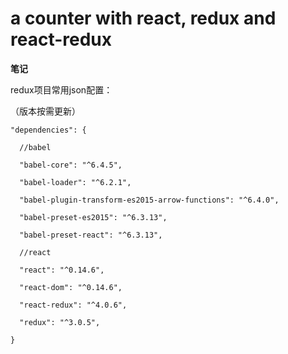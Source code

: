 # a counter with react, redux and react-redux

<strong>笔记</strong>

redux项目常用json配置：

（版本按需更新）

    "dependencies": {

      //babel
      
      "babel-core": "^6.4.5",

      "babel-loader": "^6.2.1",

      "babel-plugin-transform-es2015-arrow-functions": "^6.4.0",

      "babel-preset-es2015": "^6.3.13",

      "babel-preset-react": "^6.3.13",

      //react
      
      "react": "^0.14.6",

      "react-dom": "^0.14.6",

      "react-redux": "^4.0.6",

      "redux": "^3.0.5",

    }
